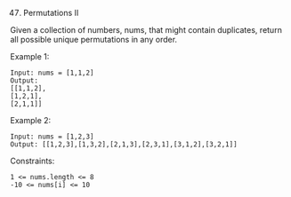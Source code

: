 47. Permutations II

Given a collection of numbers, nums, that might contain duplicates, return all possible unique permutations in any order.

Example 1:

    Input: nums = [1,1,2]
    Output:
    [[1,1,2],
    [1,2,1],
    [2,1,1]]

Example 2:

    Input: nums = [1,2,3]
    Output: [[1,2,3],[1,3,2],[2,1,3],[2,3,1],[3,1,2],[3,2,1]]

Constraints:

    1 <= nums.length <= 8
    -10 <= nums[i] <= 10
